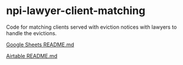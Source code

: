 # npi-lawyer-client-matching

Code for matching clients served with eviction notices with lawyers to handle the evictions.

[Google Sheets README.md](google-sheets/README.md)

[Airtable README.md](matching/README.md)
